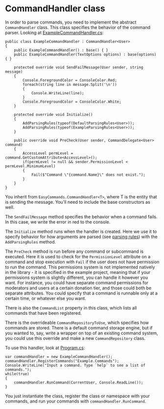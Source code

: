 # CommandHandler class

In order to parse commands, you need to implement the abstract `CommandHandler` class. This class specifies the behavior of the command parser. Looking at [ExampleCommandHandler.cs](https://github.com/ZakFahey/easy-commands/blob/master/EasyCommands/Example/ExampleCommandHandler.cs):

```
public class ExampleCommandHandler : CommandHandler<User>
{
    public ExampleCommandHandler() : base() { }
    public ExampleCommandHandler(TextOptions options) : base(options) { }

    protected override void SendFailMessage(User sender, string message)
    {
        Console.ForegroundColor = ConsoleColor.Red;
        foreach(string line in message.Split('\n'))
        {
            Console.WriteLine(line);
        }
        Console.ForegroundColor = ConsoleColor.White;
    }

    protected override void Initialize()
    {
        AddParsingRules(typeof(DefaultParsingRules<User>));
        AddParsingRules(typeof(ExampleParsingRules<User>));
    }

    public override void PreCheck(User sender, CommandDelegate<User> command)
    {
        AccessLevel permLevel = command.GetCustomAttribute<AccessLevel>();
        if(permLevel != null && sender.PermissionLevel < permLevel.MinimumLevel)
        {
            Fail($"Command \"{command.Name}\" does not exist.");
        }
    }
}
```

You inherit from `EasyCommands.CommandHandler<T>`, where T is the entity that is sending the message. You'll need to include the base constructors as well.

The `SendFailMessage` method specifies the behavior when a command fails. In this case, we write the error in red to the console.

The `Initialize` method runs when the handler is created. Here we use it to specify behavior for how arguments are parsed (see [parsing rules](ParsingRules.md)) with the `AddParsingRules` method.

The `PreCheck` method is run before any command or subcommand is executed. Here it is used to check for the `PermissionLevel` attribute on a command and stop execution with `Fail` if the user does not have permission to run the command. This permissions system is not implemented natively in the library - it is specified in the example project, meaning that if your permissions system is slightly different, you can handle it however you want. For instance, you could have separate command permissions for moderators and users at a certain donation tier, and those could both be separate attributes. You could specify that a command is runnable only at a certain time, or whatever else you want.

There is also the `CommandList` property in this class, which lists all commands that have been registered.

There is the overrideable `CommandRepositoryToUse`, which specifies how commands are stored. There is a default command storage engine, but if you wanted to, say, write a wrapper on top of an existing command system, you could use this override and make a new `CommandRepository` class.

To use this handler, look at [Program.cs](https://github.com/ZakFahey/easy-commands/blob/master/EasyCommands/Example/Program.cs):

```
var commandHandler = new ExampleCommandHandler();
commandHandler.RegisterCommands("Example.Commands");
Console.WriteLine("Input a command. Type `help` to see a list of commands.");
while(true)
{
    commandHandler.RunCommand(CurrentUser, Console.ReadLine());
}
```

You just instantiate the class, register the class or namespace with your commands, and run your commands with `commandHandler.RunCommand`.

